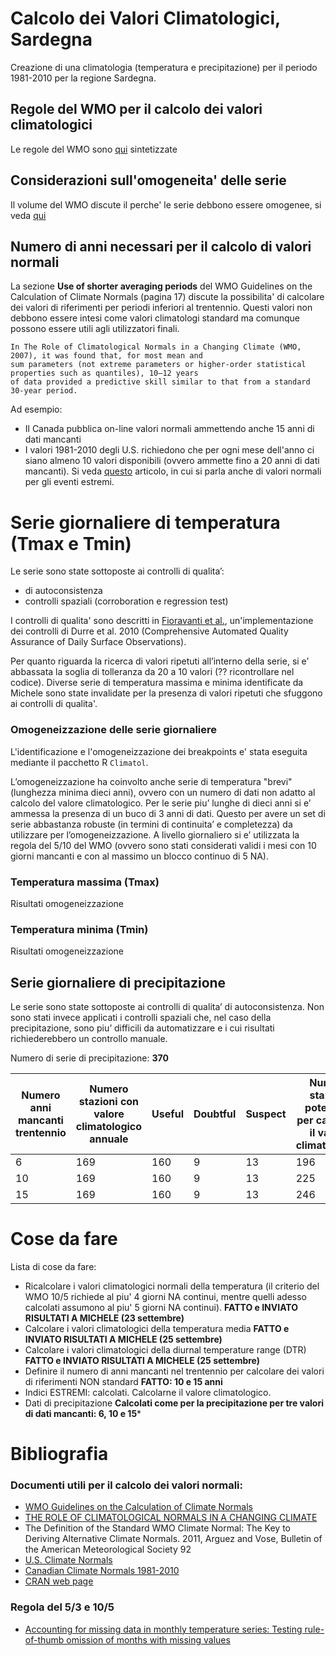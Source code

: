 # Calcolo dei Valori Climatologici, Sardegna

Creazione di una climatologia (temperatura e precipitazione) per il periodo 1981-2010 per la regione Sardegna.

## Regole del WMO per il calcolo dei valori climatologici

Le regole del WMO sono [qui](./md/WMO.md) sintetizzate

## Considerazioni sull'omogeneita' delle serie

Il volume del WMO discute il perche' le serie debbono essere omogenee, si veda [qui](./md/homogeneity.md)

## Numero di anni necessari per il calcolo di valori normali

La sezione **Use of shorter averaging periods** del WMO Guidelines on the Calculation of Climate Normals (pagina 17) 
discute la possibilita' di calcolare dei valori di riferimenti per periodi inferiori al trentennio. Questi valori non 
debbono essere intesi come valori climatologi standard ma comunque possono essere utili agli utilizzatori finali. 

```
In The Role of Climatological Normals in a Changing Climate (WMO, 2007), it was found that, for most mean and 
sum parameters (not extreme parameters or higher-order statistical properties such as quantiles), 10–12 years 
of data provided a predictive skill similar to that from a standard 30-year period. 
```

Ad esempio:
- Il Canada pubblica on-line valori normali ammettendo anche 15 anni di dati mancanti
- I valori 1981-2010 degli U.S. richiedono che per ogni mese dell'anno ci siano almeno 10 valori disponibili 
(ovvero ammette fino a 20 anni di dati mancanti). Si veda [questo](https://journals.ametsoc.org/bams/article/93/11/1687/60140/NOAA-s-1981-2010-U-S-Climate-Normals-An-Overview) articolo, in cui si parla anche di valori normali per gli eventi estremi.

# Serie giornaliere di temperatura (Tmax e Tmin)

Le serie sono state sottoposte ai controlli di qualita’:

* di autoconsistenza 
* controlli spaziali (corroboration e regression test) 

I controlli di qualita' sono descritti in [Fioravanti et al.](https://rmets.onlinelibrary.wiley.com/doi/abs/10.1002/joc.6177), un'implementazione dei controlli 
di Durre et al. 2010 (Comprehensive Automated Quality Assurance of Daily Surface Observations).

Per quanto riguarda la ricerca di valori ripetuti all’interno della serie, si e’ abbassata la soglia di tolleranza da 20 a 10 valori (?? ricontrollare nel codice). Diverse serie di temperatura massima e minima identificate da Michele sono state invalidate per la presenza di valori ripetuti che sfuggono ai controlli di qualita'.

### Omogeneizzazione delle serie giornaliere

L'identificazione e l'omogeneizzazione dei breakpoints e' stata eseguita mediante il pacchetto R `Climatol`.

L’omogeneizzazione ha coinvolto anche serie di temperatura "brevi" (lunghezza minima dieci anni), ovvero con un numero di dati non adatto al calcolo del valore climatologico. Per le serie piu’ lunghe di dieci anni si e’ ammessa la presenza di un buco di 3 anni di dati. Questo per avere un set di serie abbastanza robuste (in termini di continuita’ e completezza) da utilizzare per l’omogeneizzazione. A livello giornaliero si e’ utilizzata la regola del 5/10 del WMO (ovvero sono stati considerati validi i mesi con 10 giorni mancanti e con al massimo un blocco continuo di 5 NA).

### Temperatura massima (Tmax)

Risultati omogeneizzazione

### Temperatura minima (Tmin)

Risultati omogeneizzazione

## Serie giornaliere di precipitazione

Le serie sono state sottoposte ai controlli di qualita’ di autoconsistenza. Non sono stati invece applicati i controlli spaziali che, nel caso della precipitazione, sono piu’ difficili da automatizzare e i cui risultati richiederebbero un controllo manuale.

Numero di serie di precipitazione: **370**

| Numero anni mancanti trentennio | Numero stazioni con valore climatologico annuale | Useful | Doubtful | Suspect | Numero stazioni potenziali per calcolare il valore climatologico | Numero serie per test omogeneità, serie Wet Days | 
| --- | --- | --- | --- |--- | --- | --- |
| 6 | 169 | 160 | 9 | 13 | 196 | 182 |
| 10 | 169 | 160 | 9 | 13 | 225 | 182 | 
| 15 | 169 | 160 | 9 | 13 | 246 | 182 |

# Cose da fare

Lista di cose da fare:

- Ricalcolare i valori climatologici normali della temperatura (il criterio del WMO 10/5 richiede al piu' 4 giorni NA continui, 
mentre quelli adesso calcolati assumono al piu' 5 giorni NA continui). **FATTO e INVIATO RISULTATI A MICHELE (23 settembre)**
- Calcolare i valori climatologici della temperatura media **FATTO e INVIATO RISULTATI A MICHELE (25 settembre)**
- Calcolare i valori climatologici della diurnal temperature range (DTR) **FATTO e INVIATO RISULTATI A MICHELE (25 settembre)**
- Definire il numero di anni mancanti nel trentennio per calcolare dei valori di riferimenti NON standard **FATTO: 10 e 15 anni**
- Indici ESTREMI: calcolati. Calcolarne il valore climatologico.
- Dati di precipitazione **Calcolati come per la precipitazione per tre valori di dati mancanti: 6, 10 e 15***

# Bibliografia

### Documenti utili per il calcolo dei valori normali:

- [WMO Guidelines on the Calculation of Climate Normals](https://library.wmo.int/doc_num.php?explnum_id=4166)
- [THE ROLE OF CLIMATOLOGICAL NORMALS IN A CHANGING CLIMATE](https://library.wmo.int/doc_num.php?explnum_id=4546)
- The Definition of the Standard WMO Climate Normal: The Key to Deriving Alternative Climate Normals. 2011, Arguez and Vose, Bulletin of the American Meteorological Society 92
- [U.S. Climate Normals](https://www.ncdc.noaa.gov/data-access/land-based-station-data/land-based-datasets/climate-normals/1981-2010-normals-data)
- [Canadian Climate Normals 1981-2010](https://climate.weather.gc.ca/doc/Canadian_Climate_Normals_1981_2010_Calculation_Information.pdf) 
- [CRAN web page](https://cran.r-project.org/web/packages/weathercan/vignettes/glossary_normals.html) 

### Regola del 5/3 e 10/5

- [Accounting for missing data in monthly temperature series: Testing rule-of-thumb omission of months with missing values](https://rmets.onlinelibrary.wiley.com/doi/pdf/10.1002/joc.5801)
